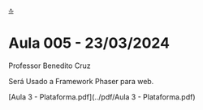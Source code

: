 [🔝](../README.md)

# Aula 005 - 23/03/2024

Professor Benedito Cruz

Será Usado a Framework Phaser para web.

[Aula 3 - Plataforma.pdf](../pdf/Aula 3 - Plataforma.pdf)




